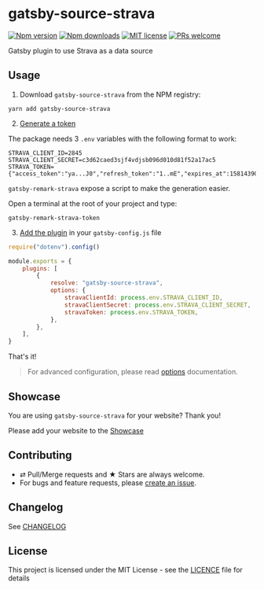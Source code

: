 # gatsby-source-strava

[![Npm version][badge-npm]][npm]
[![Npm downloads][badge-npm-dl]][npm]
[![MIT license][badge-licence]](./LICENCE.md)
[![PRs welcome][badge-prs-welcome]](#contributing)

Gatsby plugin to use Strava as a data source

## Usage

1. Download `gatsby-source-strava` from the NPM registry:

```shell
yarn add gatsby-source-strava
```

2. [Generate a token](./docs/token.md)

The package needs 3 `.env` variables with the following format to work:

```dotenv
STRAVA_CLIENT_ID=2845
STRAVA_CLIENT_SECRET=c3d62caed3sjf4vdjsb096d010d81f52a17ac5
STRAVA_TOKEN={"access_token":"ya...J0","refresh_token":"1..mE","expires_at":1581439030,"expires_in":21600}
```

`gatsby-remark-strava` expose a script to make the generation easier.

Open a terminal at the root of your project and type:

```shell
gatsby-remark-strava-token
```

3. [Add the plugin](./docs/options.md) in your `gatsby-config.js` file

```js
require("dotenv").config()

module.exports = {
    plugins: [
        {
            resolve: "gatsby-source-strava",
            options: {
                stravaClientId: process.env.STRAVA_CLIENT_ID,
                stravaClientSecret: process.env.STRAVA_CLIENT_SECRET,
                stravaToken: process.env.STRAVA_TOKEN,
            },
        },
    ],
}
```

That's it!

> For advanced configuration, please read [options](./docs/options.md) documentation.

## Showcase

You are using `gatsby-source-strava` for your website?
Thank you!

Please add your website to the [Showcase](./showcase.yml)

## Contributing

-   ⇄ Pull/Merge requests and ★ Stars are always welcome.
-   For bugs and feature requests, please [create an issue][github-issue].

## Changelog

See [CHANGELOG](./CHANGELOG.md)

## License

This project is licensed under the MIT License - see the
[LICENCE](./LICENCE.md) file for details

[badge-npm]: https://img.shields.io/npm/v/gatsby-source-strava.svg?style=flat-square
[badge-npm-dl]: https://img.shields.io/npm/dt/gatsby-source-strava.svg?style=flat-square
[badge-licence]: https://img.shields.io/badge/license-MIT-blue.svg?style=flat-square
[badge-prs-welcome]: https://img.shields.io/badge/PRs-welcome-brightgreen.svg?style=flat-square
[npm]: https://www.npmjs.org/package/gatsby-source-strava
[github-issue]: https://github.com/cedricdelpoux/gatsby-source-strava/issues/new
